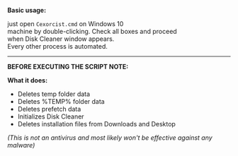 **Basic usage:**  


just open `Cexorcist.cmd` on Windows 10  
machine by double-clicking. 
Check all boxes and proceed  
when Disk Cleaner window appears.   
Every other process is automated.    


---


**BEFORE EXECUTING THE SCRIPT NOTE:**  


**What it does:**  
- Deletes temp folder data  
- Deletes %TEMP% folder data  
- Deletes prefetch data  
- Initializes Disk Cleaner  
- Deletes installation files from Downloads and Desktop  


_(This is not an antivirus and most likely won't be effective against any malware)_
